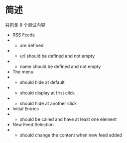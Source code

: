 # 简述
共包含 8 个测试内容
- RSS Feeds
- - are defined
- - url should be defined and not empty
- - name should be defined and not empty
- The menu
- - should hide at default
- - should display at first click
- - should hide at another click
- Initial Entries
- - should be called and have at least one element
- New Feed Selection
- - should change the content when new feed added